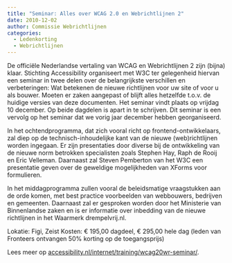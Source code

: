 ```yaml
---
title: "Seminar: Alles over WCAG 2.0 en Webrichtlijnen 2"
date: 2010-12-02
author: Commissie Webrichtlijnen
categories: 
  - Ledenkorting
  - Webrichtlijnen
---
```

De officiële Nederlandse vertaling van WCAG en Webrichtlijnen 2 zijn (bijna) klaar. Stichting Accessibility organiseert met W3C ter gelegenheid hiervan een seminar in twee delen over de belangrijkste verschillen en verbeteringen: Wat betekenen de nieuwe richtlijnen voor uw site of voor u als bouwer. Moeten er zaken aangepast of blijft alles hetzelfde t.o.v. de huidige versies van deze documenten. Het seminar vindt plaats op vrijdag 10 december. Op beide dagdelen is apart in te schrijven. Dit seminar is een vervolg op het seminar dat we vorig jaar december hebben georganiseerd.

In het ochtendprogramma, dat zich vooral richt op frontend-ontwikkelaars, zal diep op de technisch-inhoudelijke kant van de nieuwe (web)richtlijnen worden ingegaan. Er zijn presentaties door diverse bij de ontwikkeling van de nieuwe norm betrokken specialisten zoals Stephen Hay, Raph de Rooij en Eric Velleman. Daarnaast zal Steven Pemberton van het W3C een presentatie geven over de geweldige mogelijkheden van XForms voor formulieren.

In het middagprogramma zullen vooral de beleidsmatige vraagstukken aan de orde komen, met best practice voorbeelden van webbouwers, bedrijven en gemeenten. Daarnaast zal er gesproken worden door het Ministerie van Binnenlandse zaken en is er informatie over inbedding van de nieuwe richtlijnen in het Waarmerk drempelvrij.nl.

Lokatie: Figi, Zeist
Kosten: € 195,00 dagdeel, € 295,00 hele dag (leden van Fronteers ontvangen 50% korting op de toegangsprijs)

Lees meer op [accessibility.nl/internet/training/wcag20wr-seminar/](http://www.accessibility.nl/internet/training/wcag20wr-seminar/).
